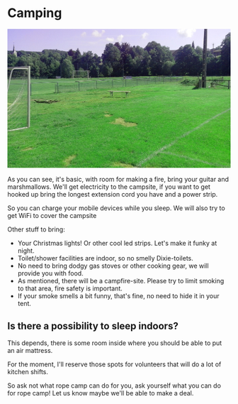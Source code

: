 
# Camping

![A picture of the Camping site!](.gitbook/assets/site4.jpeg)

As you can see, it's basic, with room for making a fire, bring your guitar and marshmallows. We'll get electricity to the campsite, if you want to get hooked up bring the longest extension cord you have and a power strip.

So you can charge your mobile devices while you sleep. We will also try to get WiFi to cover the campsite

Other stuff to bring:

* Your Christmas lights!  Or other cool led strips. Let's make it funky at night.
* Toilet/shower facilities are indoor, so no smelly Dixie-toilets. 
* No need to bring dodgy gas stoves or other cooking gear, we will provide you with food.
* As mentioned, there will be a campfire-site. Please try to limit smoking to that area, fire safety is important.
* If your smoke smells a bit funny, that's fine, no need to hide it in your tent.

## Is there a possibility to sleep indoors?

This depends, there is some room inside where you should be able to put an air mattress.

For the moment, I'll reserve those spots for volunteers that will do a lot of kitchen shifts.

So ask not what rope camp can do for you, ask yourself what you can do for rope camp! Let us know maybe we'll be able to make a deal.


